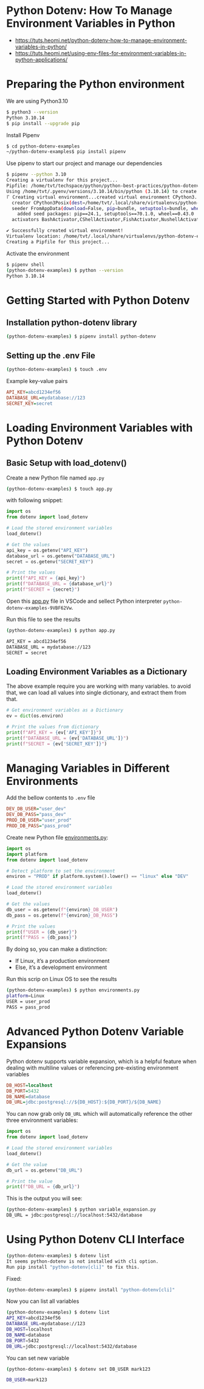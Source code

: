 # Python Dotenv: How To Manage Environment Variables in Python
* https://tuts.heomi.net/python-dotenv-how-to-manage-environment-variables-in-python/
* https://tuts.heomi.net/using-env-files-for-environment-variables-in-python-applications/

# Preparing the Python environment

We are using Python3.10
```sh
$ python3 --version
Python 3.10.14
$ pip install --upgrade pip
```

Install Pipenv 
```sh
$ cd python-dotenv-examples
~/python-dotenv-examples$ pip install pipenv
```

Use pipenv to start our project and manage our dependencies
```sh
$ pipenv --python 3.10
Creating a virtualenv for this project...
Pipfile: /home/tvt/techspace/python/python-best-practices/python-dotenv-examples/Pipfile
Using /home/tvt/.pyenv/versions/3.10.14/bin/python (3.10.14) to create virtualenv...
⠏ Creating virtual environment...created virtual environment CPython3.10.14.final.0-64 in 1194ms
  creator CPython3Posix(dest=/home/tvt/.local/share/virtualenvs/python-dotenv-examples-9VBF62Vw, clear=False, no_vcs_ignore=False, global=False)
  seeder FromAppData(download=False, pip=bundle, setuptools=bundle, wheel=bundle, via=copy, app_data_dir=/home/tvt/.local/share/virtualenv)
    added seed packages: pip==24.1, setuptools==70.1.0, wheel==0.43.0
  activators BashActivator,CShellActivator,FishActivator,NushellActivator,PowerShellActivator,PythonActivator

✔ Successfully created virtual environment!
Virtualenv location: /home/tvt/.local/share/virtualenvs/python-dotenv-examples-9VBF62Vw
Creating a Pipfile for this project...
```

Activate the environment
```sh
$ pipenv shell
(python-dotenv-examples) $ python --version
Python 3.10.14
```

# Getting Started with Python Dotenv

## Installation python-dotenv library
```sh
(python-dotenv-examples) $ pipenv install python-dotenv
```

## Setting up the .env File

```sh
(python-dotenv-examples) $ touch .env
```

Example key-value pairs
```ini
API_KEY=abcd1234ef56
DATABASE_URL=mydatabase://123
SECRET_KEY=secret
```

# Loading Environment Variables with Python Dotenv

## Basic Setup with load_dotenv()

Create a new Python file named `app.py` 
```sh
(python-dotenv-examples) $ touch app.py
```

with following snippet:
```python
import os
from dotenv import load_dotenv

# Load the stored environment variables
load_dotenv()

# Get the values
api_key = os.getenv("API_KEY")
database_url = os.getenv("DATABASE_URL")
secret = os.getenv("SECRET_KEY")

# Print the values
print(f"API_KEY = {api_key}")
print(f"DATABASE_URL = {database_url}")
print(f"SECRET = {secret}")
```

Open this [app.py](app.py) file in VSCode and sellect Python interpreter `python-dotenv-examples-9VBF62Vw`.

Run this file to see the results
```sh
(python-dotenv-examples) $ python app.py

API_KEY = abcd1234ef56
DATABASE_URL = mydatabase://123
SECRET = secret
```

## Loading Environment Variables as a Dictionary

The above example require you are working with many variables. to avoid that, we can load all values into single dictionary, and extract them from that.
```python
# Get environment variables as a Dictionary
ev = dict(os.environ)

# Print the values from dictionary
print(f"API_KEY = {ev['API_KEY']}")
print(f"DATABASE_URL = {ev['DATABASE_URL']}")
print(f"SECRET = {ev['SECRET_KEY']}")
```

# Managing Variables in Different Environments

Add the bellow contents to `.env` file
```ini
DEV_DB_USER="user_dev"
DEV_DB_PASS="pass_dev"
PROD_DB_USER="user_prod"
PROD_DB_PASS="pass_prod"
```

Create new Python file [environments.py](environments.py):
```python
import os
import platform
from dotenv import load_dotenv

# Detect platform to set the environment
environ = "PROD" if platform.system().lower() == "linux" else "DEV"

# Load the stored environment variables
load_dotenv()

# Get the values
db_user = os.getenv(f"{environ}_DB_USER")
db_pass = os.getenv(f"{environ}_DB_PASS")

# Print the values
print(f"USER = {db_user}")
print(f"PASS = {db_pass}")
```
By doing so, you can make a distinction:
* If Linux, it’s a production environment
* Else, it’s a development environment

Run this scrip on Linux OS to see the results
```sh
(python-dotenv-examples) $ python environments.py 
platform=Linux
USER = user_prod
PASS = pass_prod
```

# Advanced Python Dotenv Variable Expansions

Python dotenv supports variable expansion, which is a helpful feature when dealing with multiline values or referencing pre-existing environment variables
```ini
DB_HOST=localhost
DB_PORT=5432
DB_NAME=database
DB_URL=jdbc:postgresql://${DB_HOST}:${DB_PORT}/${DB_NAME}
```

You can now grab only `DB_URL` which will automatically reference the other three environment variables:
```python
import os
from dotenv import load_dotenv

# Load the stored environment variables
load_dotenv()

# Get the value
db_url = os.getenv("DB_URL")

# Print the value
print(f"DB_URL = {db_url}")
```

This is the output you will see:
```sh
(python-dotenv-examples) $ python variable_expansion.py 
DB_URL = jdbc:postgresql://localhost:5432/database
```

# Using Python Dotenv CLI Interface

```sh
(python-dotenv-examples) $ dotenv list
It seems python-dotenv is not installed with cli option. 
Run pip install "python-dotenv[cli]" to fix this.
```

Fixed:
```sh
(python-dotenv-examples) $ pipenv install "python-dotenv[cli]"
```

Now you can list all variables
```sh
(python-dotenv-examples) $ dotenv list
API_KEY=abcd1234ef56
DATABASE_URL=mydatabase://123
DB_HOST=localhost
DB_NAME=database
DB_PORT=5432
DB_URL=jdbc:postgresql://localhost:5432/database
```

You can set new variable
```sh
(python-dotenv-examples) $ dotenv set DB_USER mark123

DB_USER=mark123
```